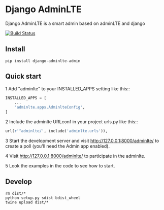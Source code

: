 # Django AdminLTE

Django AdminLTE is a smart admin based on adminLTE and django

[![Build Status](https://travis-ci.org/beastbikes/django-adminlte.svg?branch=master)](https://travis-ci.org/beastbikes/django-adminlte)

## Install

```shell
pip install django-adminlte-admin
```

## Quick start

1 Add "adminlte" to your INSTALLED_APPS setting like this::

```python
INSTALLED_APPS = [
    ...
    'adminlte.apps.AdminlteConfig',
]
```

2 Include the adminlte URLconf in your project urls.py like this::

```python
url(r'^adminlte/', include('adminlte.urls')),
```

3 Start the development server and visit http://127.0.0.1:8000/adminlte/
   to create a poll (you'll need the Admin app enabled).

4 Visit http://127.0.0.1:8000/adminlte/ to participate in the adminlte.

5 Look the examples in the code to see how to start.


## Develop

```shell
rm dist/*
python setup.py sdist bdist_wheel
twine upload dist/*
```
